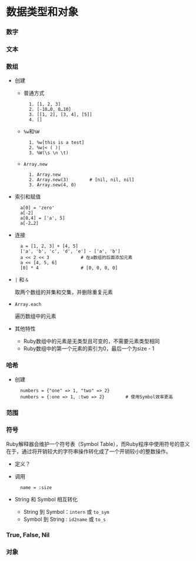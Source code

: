 # 数据类型和对象

### 数字

### 文本

### 数组

* 创建
    * 普通方式
    
            1. [1, 2, 3]
            2. [-10…0, 0…10]
            3. [[1, 2], [3, 4], [5]]
            4. []
    
    * `%w`和`%W`
    
            1. %w[this is a test]
            2. %w|< ( )|
            3. %W(\s \n \t)
    
    * `Array.new`
    
            1. Array.new
            2. Array.new(3)        # [nil, nil, nil]
            3. Array.new(4, 0)

* 索引和赋值

        a[0] = 'zero'
        a[-2]
        a[0,4] = ['a', 5]
        a[-2…2]

* 连接

        a = [1, 2, 3] + [4, 5]
        ['a', 'b', 'c', 'd', 'e'] - ['a', 'b']
        a << 2 << 3            # 在a数组的后面添加元素
        a << [4, 5, 6]
        [0] * 4                # [0, 0, 0, 0]

* `|` 和 `&`

    取两个数组的并集和交集，并删除重复元素

* `Array.each`

    遍历数组中的元素

* 其他特性
    * Ruby数组中的元素是无类型且可变的，不需要元素类型相同
    * Ruby数组中的第一个元素的索引为0，最后一个为size - 1


### 哈希

* 创建

        numbers = {"one" => 1, "two" => 2}
        numbers = {:one => 1, :two => 2}        # 使用Symbol效率更高


### 范围

### 符号

Ruby解释器会维护一个符号表（Symbol Table），而Ruby程序中使用符号的意义在于，通过将开销较大的字符串操作转化成了一个开销较小的整数操作。

* 定义？
* 调用

        name = :size

* String 和 Symbol 相互转化
    * String 到 Symbol：`intern` 或 `to_sym`
    * Symbol 到 String : `id2name` 或 `to_s` 


### True, False, Nil

### 对象